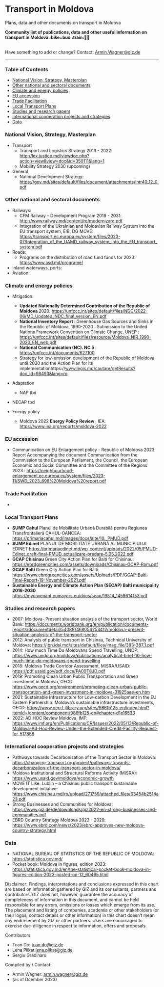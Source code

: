 # Transport in Moldova
Plans, data and other documents on transport in Moldova

<b> 
Community list of publications, data and other useful information on transport in Moldova :bike::bus::train:🌳🚊
</b><br><br>

Have something to add or change? Contact: Armin.Wagner@giz.de

------------------------------

### Table of Contents

- [National Vision, Strategy, Masterplan](#National-Vision-Strategy-Masterplan)
- [Other national and sectoral documents](#other-national-sectoral-documents) 
- [Climate and energy policies](#climate-energy-policies) 
- [EU accession](#EU-accession) 
- [Trade Facilitation](#trade-facilitation)  
- [Local Transport Plans](#local-transport-plans) 
- [Studies and research papers](#studies-research) 
- [International cooperation projects and strategies](#International-cooperation-projects)
- [Data](#data) 

  
### National Vision, Strategy, Masterplan <a name="national-vision-strategy-masterplan"></a> 

- Transport
    - Transport and Logistics Strategy 2013 - 2022: http://lex.justice.md/viewdoc.php?action=view&view=doc&id=350111&lang=1
    - Mobility Strategy 2030 (upcoming)
- General
  - National Development Strategy: https://gov.md/sites/default/files/document/attachments/intr40_12_0.pdf

### Other national and sectoral documents <a name="other-national-sectoral-documents"></a> 

- Railways:
    - CFM Railway – Development Program 2018 - 2031: http://www.railway.md/content/ro/modernizare.pdf
    - Integration of the Ukrainian and Moldavian Railway System into the EU transport system, EIB, DG MOVE: https://transport.ec.europa.eu/system/files/2023-07/Integration_of_the_UAMD_railway_system_into_the_EU_transport_system.pdf
- Roads:
    - Programs on the distribution of road fund funds for 2023: https://www.asd.md/programe/
- Inland waterways, ports:
- Aviation:

### Climate and energy policies <a name="climate-energy-policies"></a> 

- Mitigation:
    - <b> Updated Nationally Determined Contribution of the Republic of Moldova </b> 2020: https://unfccc.int/sites/default/files/NDC/2022-06/MD_Updated_NDC_final_version_EN.pdf
    - <b> National Inventory Report </b> : Greenhouse Gas Sources and Sinks in the Republic of Moldova, 1990-2020 : Submission to the United Nations Framework Convention on Climate Change, UNEP : https://unfccc.int/sites/default/files/resource/Moldova_NIR_1990-2020_EN_web.pdf
    - <b> National Communication (NC). NC 5 </b> : https://unfccc.int/documents/627100
    - Strategy for low-emission development of the Republic of Moldova until 2030 and the Action Plan for its implementationhttps://www.legis.md/cautare/getResults?doc_id=98493&lang=ro
- Adaptation
    - NAP tbd

- NECAP tbd
- Energy policy
    - Moldova 2022 <b> Energy Policy Review </b>, IEA: https://www.iea.org/reports/moldova-2022  

### EU accession <a name="EU-accession"></a> 

- Communication on EU Enlargement policy - Republic of Moldova 2023 Report Accompanying the document Communication from the Commission to the European Parliament, the Council, the European Economic and Social Committee and the Committee of the Regions 2023 :  https://neighbourhood-enlargement.ec.europa.eu/system/files/2023-11/SWD_2023_698%20Moldova%20report.pdf

### Trade Facilitation <a name="trade-facilitation"></a> 


- 

### Local Transport Plans <a name="local-transport-plans"></a>  

- <b> SUMP Cahul </b> Planul de Mobilitate Urbană Durabilă pentru Regiunea Transfrontalieră CAHUL-OANCEA: https://primariacahul.md/images/docs/alte/10._PMUD.pdf 
- <b> SUMP Edinet </b> PLANUL DE MOBILITATE URBANĂ AL MUNICIPIULUI EDINEȚ https://primariaedinet.md/wp-content/uploads/2022/05/PMUD-Edinet_draft-final-PMUD_actualizare-predare-5.05.2022.pdf
- <b> GCAP Chisinau </b> Green City Action Plan for Balti for Chisinau: https://ebrdgreencities.com/assets/downloads/Chisinau-GCAP-Rom.pdf
- <b> GCAP Balti </b>  Green City Action Plan for Balti: https://www.ebrdgreencities.com/assets/Uploads/PDF/GCAP-Balti-Final-Report-19-November-2021.pdf
- <b> Sustainable Energy and Climate Action Plan (SECAP) Balti municipality 2016-2030 </b> https://mycovenant.eumayors.eu/docs/seap/19514_1459614153.pdf

### Studies and research papers <a name="studies-research"></a> 

- 2007: Moldova- Present situation analysis of the transport sector, World Bank: https://documents.worldbank.org/en/publication/documents-reports/documentdetail/540881468054253412/moldova-present-situation-analysis-of-the-transport-sector
- 2012: Analysis of public transport in Chisinau, Technical University of Moldova: https://ibn.idsi.md/sites/default/files/imag_file/383-387_1.pdf
- 2014: How much Time Do Moldovans Spend Travelling, UNDP: https://www.undp.org/moldova/publications/analytical-brief-10-how-much-time-do-moldovans-spend-travelling
- 2018: Moldova Trade Corridor Assessment, MISRA/USAID: https://pdf.usaid.gov/pdf_docs/PA00T8JD.pdf
- 2019: Promoting Clean Urban Public Transportation and Green Investment in Moldova, OECD: https://www.oecd.org/environment/promoting-clean-urban-public-transportation-and-green-investment-in-moldova-31925aae-en.htm
- 2021: Sustainable Infrastructure for Low-carbon Development in the EU Eastern Partnership: Moldova’s sustainable infrastructure investments, OECD: https://www.oecd-ilibrary.org/sites/986fb125-en/index.html?itemId=/content/component/986fb125-en#chapter-d1e16533 
- 2022: AD HOC Review Moldova, IMF: https://www.imf.org/en/Publications/CR/Issues/2022/05/13/Republic-of-Moldova-Ad-Hoc-Review-Under-the-Extended-Credit-Facility-Request-for-517858

### International cooperation projects and strategies <a name="International-cooperation-projects"></a>

- Pathways towards Decarbonisation of the Transport Sector in Moldova: https://changing-transport.org/project/pathways-towards-decarbonization-of-the-transport-sector-in-moldova/
- Moldova Institutional and Structural Reforms Activity (MISRA): https://www.usaid.gov/moldova/economic-growth
- MOVE IT Like. Lublin – a Chisinau public transport sustainable development initiative: https://www.chisinau.md/ro/upload/271759/attached_files/63454b2514a23.pdf
- Strong Businesses and Communities for Moldova: https://www.giz.de/de/downloads/giz2022-en-strong-businesses-and-communities.pdf
- EBRD Country Strategy Moldova 2023 - 2028: https://www.ebrd.com/news/2023/ebrd-approves-new-moldova-country-strategy.html

### Data <a name="data"></a>

- NATIONAL BUREAU OF STATISTICS OF THE REPUBLIC OF MOLDOVA: https://statistica.gov.md/
- Pocket book: Moldova in figures, edition 2023: https://statistica.gov.md/en/the-statistical-pocket-book-moldova-in-figures-edition-2023-posted-on-12_60465.html


Disclaimer: Findings, interpretations and conclusions expressed in this chart are based on information gathered by GIZ and its consultants, partners and contributors. GIZ does not, however, guarantee the accuracy of completeness of information in this document, and cannot be held responsible for any errors, omissions or losses which emerge from its use. The placement and listing of companies, academia or other stakeholders (or their logos, contact details or other information) in this chart doesn’t mean any endorsement by GIZ or other partners. Users are encouraged to exercise due-diligence in respect to information, offers and proposals.


Contributors:
- Tuan Do: tuan.do@giz.de
- Lena Plikat lena.plikat@giz.de
- Sergiu Gradinaru

Compiled by / Contact:
- Armin Wagner: armin.wagner@giz.de
- (as of Dcember 2023)
